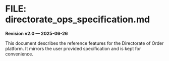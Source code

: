 # FILE: directorate_ops_specification.md
**Revision v2.0 — 2025-06-26**

This document describes the reference features for the Directorate of Order platform.
It mirrors the user provided specification and is kept for convenience.
